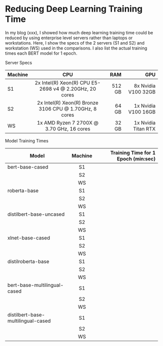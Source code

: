 # Reducing Deep Learning Training Time

In my blog (xxx), I showed how much deep learning training time could be reduced by using enterprise level servers rather than laptops or workstations.  Here, I show the specs of the 2 servers (S1 and S2) and workstation (WS) used in the comparisons.  I also list the actual training times each BERT model for 1 epoch.

Server Specs

| Machine  | CPU                                                    | RAM    | GPU                 |
| ---------|:------------------------------------------------------:| ------:| -------------------:|
| S1       | 2x Intel(R) Xeon(R) CPU E5-2698 v4 @ 2.20GHz, 20 cores | 512 GB | 8x Nvidia V100 32GB |
| S2       | 2x Intel(R) Xeon(R) Bronze 3106 CPU @ 1.70GHz, 8 cores |  64 GB | 1x Nvidia V100 16GB |
| WS       | 1x AMD Ryzen 7 2700X @ 3.70 GHz, 16 cores              |  32 GB | 1x Nvidia Titan RTX |


Model Training Times

| Model                              | Machine  | Training Time for 1 Epoch (min:sec)           |
| -----------------------------------|:--------:|----------------------------------------------:| 
| bert-base-cased                    | S1       | |
|                                    | S2       | |
|                                    | WS       | |
| roberta-base                       | S1       | |
|                                    | S2       | |
|                                    | WS       | |
| distilbert-base-uncased            | S1       | |
|                                    | S2       | |
|                                    | WS       | |
| xlnet-base-cased                   | S1       | |
|                                    | S2       | |
|                                    | WS       | |
| distilroberta-base                 | S1       | |
|                                    | S2       | |
|                                    | WS       | |
| bert-base-multilingual-cased       | S1       | |
|                                    | S2       | |
|                                    | WS       | |
| distilbert-base-multilingual-cased | S1       | |
|                                    | S2       | |
|                                    | WS       | |


